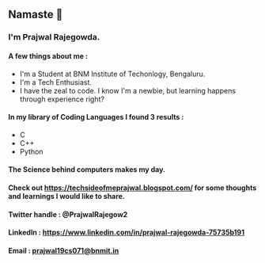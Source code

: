 ## Namaste 🙏
### I'm Prajwal Rajegowda.

#### A few things about me :
- I'm a Student at BNM Institute of Techonlogy, Bengaluru.
- I'm a Tech Enthusiast.
- I have the zeal to code. I know I'm a newbie, but learning happens through experience right?

#### In my library of Coding Languages I found 3 results :
- C
- C++
- Python

#### The Science behind computers makes my day. 
#### Check out https://techsideofmeprajwal.blogspot.com/ for some thoughts and learnings I would like to share.

#### Twitter handle : @PrajwalRajegow2
#### LinkedIn : https://www.linkedin.com/in/prajwal-rajegowda-75735b191
#### Email : prajwal19cs071@bnmit.in
